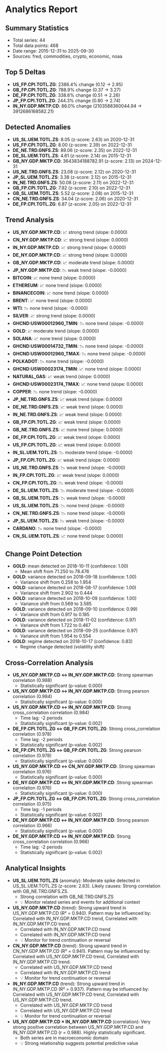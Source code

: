 # Analytics Report

## Summary Statistics
- Total series: 44
- Total data points: 468
- Date range: 2015-12-31 to 2025-09-30
- Sources: fred, commodities, crypto, economic, noaa

## Top 5 Deltas
- **US_FP.CPI.TOTL.ZG**: 2386.4% change (0.12 -> 2.95)
- **GB_FP.CPI.TOTL.ZG**: 788.9% change (0.37 -> 3.27)
- **DE_FP.CPI.TOTL.ZG**: 338.6% change (0.51 -> 2.26)
- **JP_FP.CPI.TOTL.ZG**: 244.3% change (0.80 -> 2.74)
- **IN_NY.GDP.MKTP.CD**: 86.0% change (2103588360044.94 -> 3912686168582.21)

## Detected Anomalies
- **US_SL.UEM.TOTL.ZS**: 8.05 (z-score: 2.63) on 2020-12-31
- **US_FP.CPI.TOTL.ZG**: 8.00 (z-score: 2.39) on 2022-12-31
- **DE_NE.TRD.GNFS.ZS**: 89.06 (z-score: 2.35) on 2022-12-31
- **DE_SL.UEM.TOTL.ZS**: 4.61 (z-score: 2.14) on 2015-12-31
- **GB_NY.GDP.MKTP.CD**: 3643834188782.91 (z-score: 2.13) on 2024-12-31
- **US_NE.TRD.GNFS.ZS**: 23.08 (z-score: 2.12) on 2020-12-31
- **JP_SL.UEM.TOTL.ZS**: 3.38 (z-score: 2.12) on 2015-12-31
- **IN_NE.TRD.GNFS.ZS**: 50.08 (z-score: 2.11) on 2022-12-31
- **GB_FP.CPI.TOTL.ZG**: 7.92 (z-score: 2.10) on 2022-12-31
- **GB_SL.UEM.TOTL.ZS**: 5.52 (z-score: 2.08) on 2015-12-31
- **CN_NE.TRD.GNFS.ZS**: 34.04 (z-score: 2.06) on 2020-12-31
- **DE_FP.CPI.TOTL.ZG**: 6.87 (z-score: 2.05) on 2022-12-31

## Trend Analysis
- **US_NY.GDP.MKTP.CD**: 📈 strong trend (slope: 0.0000)
- **CN_NY.GDP.MKTP.CD**: 📈 strong trend (slope: 0.0000)
- **IN_NY.GDP.MKTP.CD**: 📈 strong trend (slope: 0.0000)
- **DE_NY.GDP.MKTP.CD**: 📈 strong trend (slope: 0.0000)
- **GB_NY.GDP.MKTP.CD**: 📈 moderate trend (slope: 0.0000)
- **JP_NY.GDP.MKTP.CD**: 📉 weak trend (slope: -0.0000)
- **BITCOIN**: 📈 none trend (slope: 0.0000)
- **ETHEREUM**: 📈 none trend (slope: 0.0000)
- **BINANCECOIN**: 📈 none trend (slope: 0.0000)
- **BRENT**: 📈 none trend (slope: 0.0000)
- **WTI**: 📉 none trend (slope: -0.0000)
- **SILVER**: 📈 strong trend (slope: 0.0000)
- **GHCND:USW00012960_TMIN**: 📉 none trend (slope: -0.0000)
- **GOLD**: 📈 moderate trend (slope: 0.0000)
- **SOLANA**: 📈 none trend (slope: 0.0000)
- **GHCND:USW00014732_TMIN**: 📉 none trend (slope: -0.0000)
- **GHCND:USW00012960_TMAX**: 📉 none trend (slope: -0.0000)
- **POLKADOT**: 📉 none trend (slope: -0.0000)
- **GHCND:USW00023174_TMIN**: 📈 none trend (slope: 0.0000)
- **NATURAL_GAS**: 📈 weak trend (slope: 0.0000)
- **GHCND:USW00023174_TMAX**: 📈 none trend (slope: 0.0000)
- **COPPER**: 📉 none trend (slope: -0.0000)
- **JP_NE.TRD.GNFS.ZS**: 📈 weak trend (slope: 0.0000)
- **DE_NE.TRD.GNFS.ZS**: 📈 weak trend (slope: 0.0000)
- **IN_NE.TRD.GNFS.ZS**: 📈 weak trend (slope: 0.0000)
- **GB_FP.CPI.TOTL.ZG**: 📈 weak trend (slope: 0.0000)
- **GB_NE.TRD.GNFS.ZS**: 📈 none trend (slope: 0.0000)
- **DE_FP.CPI.TOTL.ZG**: 📈 weak trend (slope: 0.0000)
- **US_FP.CPI.TOTL.ZG**: 📈 weak trend (slope: 0.0000)
- **IN_SL.UEM.TOTL.ZS**: 📉 moderate trend (slope: -0.0000)
- **JP_FP.CPI.TOTL.ZG**: 📈 weak trend (slope: 0.0000)
- **US_NE.TRD.GNFS.ZS**: 📉 weak trend (slope: -0.0000)
- **IN_FP.CPI.TOTL.ZG**: 📈 weak trend (slope: 0.0000)
- **CN_FP.CPI.TOTL.ZG**: 📉 weak trend (slope: -0.0000)
- **DE_SL.UEM.TOTL.ZS**: 📉 moderate trend (slope: -0.0000)
- **GB_SL.UEM.TOTL.ZS**: 📉 weak trend (slope: -0.0000)
- **US_SL.UEM.TOTL.ZS**: 📉 none trend (slope: -0.0000)
- **CN_NE.TRD.GNFS.ZS**: 📉 none trend (slope: -0.0000)
- **JP_SL.UEM.TOTL.ZS**: 📉 weak trend (slope: -0.0000)
- **CARDANO**: 📉 none trend (slope: -0.0000)
- **CN_SL.UEM.TOTL.ZS**: 📈 none trend (slope: 0.0000)

## Change Point Detection
- **GOLD**: mean detected on 2018-10-11 (confidence: 1.00)
  - Mean shift from 71.250 to 78.476
- **GOLD**: variance detected on 2018-09-18 (confidence: 1.00)
  - Variance shift from 0.256 to 1.954
- **GOLD**: variance detected on 2018-08-17 (confidence: 1.00)
  - Variance shift from 2.902 to 0.444
- **GOLD**: variance detected on 2018-10-09 (confidence: 1.00)
  - Variance shift from 0.569 to 3.585
- **GOLD**: variance detected on 2018-09-10 (confidence: 0.99)
  - Variance shift from 0.917 to 0.185
- **GOLD**: variance detected on 2018-11-02 (confidence: 0.97)
  - Variance shift from 1.722 to 0.467
- **GOLD**: variance detected on 2018-09-25 (confidence: 0.97)
  - Variance shift from 1.954 to 0.554
- **GOLD**: regime detected on 2018-10-17 (confidence: 0.83)
  - Regime change detected (volatility shift)

## Cross-Correlation Analysis
- **US_NY.GDP.MKTP.CD ↔ IN_NY.GDP.MKTP.CD**: Strong spearman correlation (0.988)
  - Statistically significant (p-value: 0.000)
- **US_NY.GDP.MKTP.CD ↔ IN_NY.GDP.MKTP.CD**: Strong pearson correlation (0.984)
  - Statistically significant (p-value: 0.000)
- **US_NY.GDP.MKTP.CD ↔ IN_NY.GDP.MKTP.CD**: Strong cross_correlation correlation (0.984)
  - Time lag: -2 periods
  - Statistically significant (p-value: 0.002)
- **DE_FP.CPI.TOTL.ZG ↔ GB_FP.CPI.TOTL.ZG**: Strong cross_correlation correlation (0.978)
  - Time lag: -2 periods
  - Statistically significant (p-value: 0.002)
- **DE_FP.CPI.TOTL.ZG ↔ GB_FP.CPI.TOTL.ZG**: Strong pearson correlation (0.978)
  - Statistically significant (p-value: 0.000)
- **US_NY.GDP.MKTP.CD ↔ CN_NY.GDP.MKTP.CD**: Strong spearman correlation (0.976)
  - Statistically significant (p-value: 0.000)
- **DE_NY.GDP.MKTP.CD ↔ IN_NY.GDP.MKTP.CD**: Strong spearman correlation (0.976)
  - Statistically significant (p-value: 0.000)
- **JP_FP.CPI.TOTL.ZG ↔ GB_FP.CPI.TOTL.ZG**: Strong cross_correlation correlation (0.975)
  - Time lag: -1 periods
  - Statistically significant (p-value: 0.002)
- **DE_NY.GDP.MKTP.CD ↔ IN_NY.GDP.MKTP.CD**: Strong pearson correlation (0.966)
  - Statistically significant (p-value: 0.000)
- **DE_NY.GDP.MKTP.CD ↔ IN_NY.GDP.MKTP.CD**: Strong cross_correlation correlation (0.966)
  - Time lag: -2 periods
  - Statistically significant (p-value: 0.002)

## Analytical Insights
- **US_SL.UEM.TOTL.ZS** (anomaly): Moderate spike detected in US_SL.UEM.TOTL.ZS (z-score: 2.63). Likely causes: Strong correlation with GB_NE.TRD.GNFS.ZS.
  - Strong correlation with GB_NE.TRD.GNFS.ZS
  - 💡 Monitor related series and events for additional context
- **US_NY.GDP.MKTP.CD** (trend): Strong upward trend in US_NY.GDP.MKTP.CD (R² = 0.940). Pattern may be influenced by: Correlated with IN_NY.GDP.MKTP.CD trend, Correlated with IN_NY.GDP.MKTP.CD trend.
  - Correlated with IN_NY.GDP.MKTP.CD trend
  - Correlated with IN_NY.GDP.MKTP.CD trend
  - 💡 Monitor for trend continuation or reversal
- **CN_NY.GDP.MKTP.CD** (trend): Strong upward trend in CN_NY.GDP.MKTP.CD (R² = 0.941). Pattern may be influenced by: Correlated with US_NY.GDP.MKTP.CD trend, Correlated with IN_NY.GDP.MKTP.CD trend.
  - Correlated with US_NY.GDP.MKTP.CD trend
  - Correlated with IN_NY.GDP.MKTP.CD trend
  - 💡 Monitor for trend continuation or reversal
- **IN_NY.GDP.MKTP.CD** (trend): Strong upward trend in IN_NY.GDP.MKTP.CD (R² = 0.937). Pattern may be influenced by: Correlated with US_NY.GDP.MKTP.CD trend, Correlated with US_NY.GDP.MKTP.CD trend.
  - Correlated with US_NY.GDP.MKTP.CD trend
  - Correlated with US_NY.GDP.MKTP.CD trend
  - 💡 Monitor for trend continuation or reversal
- **US_NY.GDP.MKTP.CD × IN_NY.GDP.MKTP.CD** (correlation): Very strong positive correlation between US_NY.GDP.MKTP.CD and IN_NY.GDP.MKTP.CD (r = 0.988). Highly statistically significant. 
  - Both series are in macroeconomic domain
  - 💡 Strong relationship suggests potential predictive value
